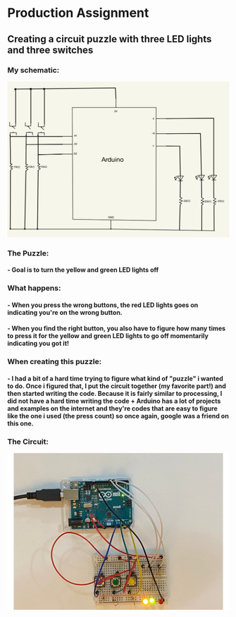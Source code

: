 # Production Assignment
## Creating a circuit puzzle with three LED lights and three switches
### My schematic:
 ![](LEDsPuzzle.jpg)
### The Puzzle:
#### - Goal is to turn the yellow and green LED lights off
### What happens:
#### - When you press the wrong buttons, the red LED lights goes on indicating you're on the wrong button.
#### - When you find the right button, you also have to figure how many times to press it for the yellow and green LED lights to go off momentarily indicating you got it!
### When creating this puzzle:
#### - I had a bit of a hard time trying to figure what kind of "puzzle" i wanted to do. Once i figured that, I put the circuit together (my favorite part!) and then started writing the code. Because it is fairly similar to processing, I did not have a hard time writing the code + Arduino has a lot of projects and examples on the internet and they're codes that are easy to figure like the one i used (the press count) so once again, google was a friend on this one.
### The Circuit:
 ![](arduinoPuzzle.jpg)
